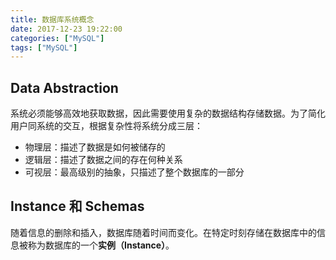 ```yaml
---
title: 数据库系统概念
date: 2017-12-23 19:22:00
categories: ["MySQL"]
tags: ["MySQL"]
---
```


## Data Abstraction
系统必须能够高效地获取数据，因此需要使用复杂的数据结构存储数据。为了简化用户同系统的交互，根据复杂性将系统分成三层：
- 物理层：描述了数据是如何被储存的
- 逻辑层：描述了数据之间的存在何种关系
- 可视层：最高级别的抽象，只描述了整个数据库的一部分

## Instance 和 Schemas
随着信息的删除和插入，数据库随着时间而变化。在特定时刻存储在数据库中的信息被称为数据库的一个**实例（Instance）**。